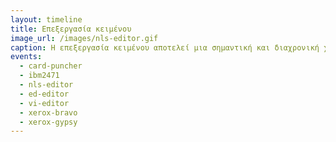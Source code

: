 ```yaml
---
layout: timeline 
title: Επεξεργασία κειμένου 
image_url: /images/nls-editor.gif
caption: Η επεξεργασία κειμένου αποτελεί μια σημαντική και διαχρονική χρήση των υπολογιστών, μαζί με την παλιότερη επεξεργασία αριθμητικών δεδομένων. Η επεξεργασία κειμένου αρχικά είχε έμφαση στον προγραμματισμό του υπολογιστή και σταδιακά επεκτάθηκε και στην προετοιμασία εγγράφων. 
events:
  - card-puncher
  - ibm2471
  - nls-editor 
  - ed-editor
  - vi-editor
  - xerox-bravo
  - xerox-gypsy
---
```

